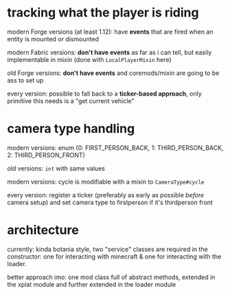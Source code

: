 # tracking what the player is riding

modern Forge versions (at least 1.12): have **events** that are fired when an entity is mounted or dismounted

modern Fabric versions: **don't have events** as far as i can tell, but easily implementable in mixin (done with `LocalPlayerMixin` here) 

old Forge versions: **don't have events** and coremods/mixin are going to be ass to set up

every version: possible to fall back to a **ticker-based approach**, only primitive this needs is a "get current vehicle"

# camera type handling

modern versions: enum (0: FIRST_PERSON_BACK, 1: THIRD_PERSON_BACK, 2: THIRD_PERSON_FRONT)

old versions: `int` with same values

modern versions: cycle is modifiable with a mixin to `CameraType#cycle`

every version: register a ticker (preferably as early as possible *before* camera setup) and set camera type to firstperson if it's thirdperson front

# architecture

currently: kinda botania style, two "service" classes are required in the constructor: one for interacting with minecraft & one for interacting with the loader.

better approach imo: one mod class full of abstract methods, extended in the xplat module and further extended in the loader module